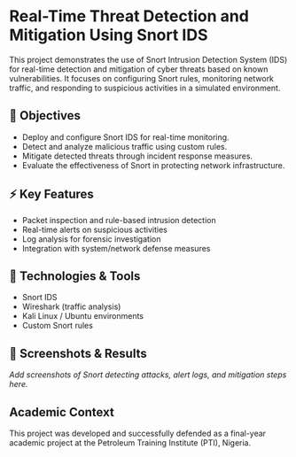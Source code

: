 # Real-Time Threat Detection and Mitigation Using Snort IDS

This project demonstrates the use of Snort Intrusion Detection System (IDS) for real-time detection and mitigation of cyber threats based on known vulnerabilities. It focuses on configuring Snort rules, monitoring network traffic, and responding to suspicious activities in a simulated environment.

## 🎯 Objectives
- Deploy and configure Snort IDS for real-time monitoring.  
- Detect and analyze malicious traffic using custom rules.  
- Mitigate detected threats through incident response measures.  
- Evaluate the effectiveness of Snort in protecting network infrastructure.  

## ⚡ Key Features
- Packet inspection and rule-based intrusion detection  
- Real-time alerts on suspicious activities  
- Log analysis for forensic investigation  
- Integration with system/network defense measures  

## 🔧 Technologies & Tools
- Snort IDS  
- Wireshark (traffic analysis)  
- Kali Linux / Ubuntu environments  
- Custom Snort rules  

## 📸 Screenshots & Results
_Add screenshots of Snort detecting attacks, alert logs, and mitigation steps here._  

## Academic Context
This project was developed and successfully defended as a final-year academic project at the Petroleum Training Institute (PTI), Nigeria. 
